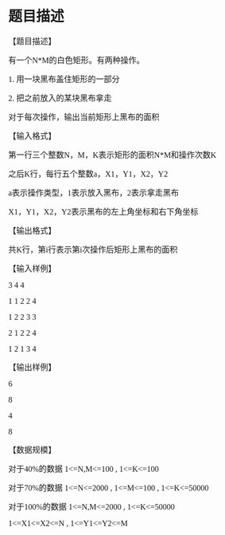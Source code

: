 # 题目描述


<p>
<span style="font-size:12.0000pt;font-family:&#39;宋体&#39;;">【题目描述】</span><span style="font-size:12.0000pt;font-family:&#39;宋体&#39;;"></span> 
</p>
<p>
<span style="font-size:12.0000pt;font-family:&#39;宋体&#39;;"></span> 
</p>
<p>
<span style="font-size:12.0000pt;font-family:&#39;宋体&#39;;">有一个N*M的白色矩形。有两种操作。</span><span style="font-size:12.0000pt;font-family:&#39;宋体&#39;;"></span> 
</p>
<p style="margin-left:18.0000pt;text-indent:-18.0000pt;">
<span style="font-size:12.0000pt;font-family:&#39;宋体&#39;;">1. </span><span style="font-size:12.0000pt;font-family:&#39;宋体&#39;;">用一块黑布盖住矩形的一部分</span><span style="font-size:12.0000pt;font-family:&#39;宋体&#39;;"></span> 
</p>
<p style="margin-left:18.0000pt;text-indent:-18.0000pt;">
<span style="font-size:12.0000pt;font-family:&#39;宋体&#39;;">2. </span><span style="font-size:12.0000pt;font-family:&#39;宋体&#39;;">把之前放入的某块黑布拿走</span><span style="font-size:12.0000pt;font-family:&#39;宋体&#39;;"></span> 
</p>
<p>
<span style="font-size:12.0000pt;font-family:&#39;宋体&#39;;">对于每次操作，输出当前矩形上黑布的面积</span><span style="font-size:12.0000pt;font-family:&#39;宋体&#39;;"></span> 
</p>
<p>
<span style="font-size:12.0000pt;font-family:&#39;宋体&#39;;"></span> 
</p>
<p>
<span style="font-size:12.0000pt;font-family:&#39;宋体&#39;;">【输入格式】</span><span style="font-size:12.0000pt;font-family:&#39;宋体&#39;;"></span> 
</p>
<p>
<span style="font-size:12.0000pt;font-family:&#39;宋体&#39;;"></span> 
</p>
<p>
<span style="font-size:12.0000pt;font-family:&#39;宋体&#39;;">第一行三个整数N，M，K表示矩形的面积N*M和操作次数K</span><span style="font-size:12.0000pt;font-family:&#39;宋体&#39;;"></span> 
</p>
<p>
<span style="font-size:12.0000pt;font-family:&#39;宋体&#39;;">之后K行，每行五个整数a，X1，Y1，X2，Y2</span><span style="font-size:12.0000pt;font-family:&#39;宋体&#39;;"></span> 
</p>
<p>
<span style="font-size:12.0000pt;font-family:&#39;宋体&#39;;">a表示操作类型，1表示放入黑布，2表示拿走黑布</span><span style="font-size:12.0000pt;font-family:&#39;宋体&#39;;"></span> 
</p>
<p>
<span style="font-size:12.0000pt;font-family:&#39;宋体&#39;;">X1，Y1，X2，Y2表示黑布的左上角坐标和右下角坐标</span><span style="font-size:12.0000pt;font-family:&#39;宋体&#39;;"></span> 
</p>
<p>
<span style="font-size:12.0000pt;font-family:&#39;宋体&#39;;"></span> 
</p>
<p>
<span style="font-size:12.0000pt;font-family:&#39;宋体&#39;;">【输出格式】</span><span style="font-size:12.0000pt;font-family:&#39;宋体&#39;;"></span> 
</p>
<p>
<span style="font-size:12.0000pt;font-family:&#39;宋体&#39;;"></span> 
</p>
<p>
<span style="font-size:12.0000pt;font-family:&#39;宋体&#39;;">共K行，第i行表示第i次操作后矩形上黑布的面积</span><span style="font-size:12.0000pt;font-family:&#39;宋体&#39;;"></span> 
</p>
<p>
<span style="font-size:12.0000pt;font-family:&#39;宋体&#39;;"></span> 
</p>
<p>
<span style="font-size:12.0000pt;font-family:&#39;宋体&#39;;">【输入样例】</span><span style="font-size:12.0000pt;font-family:&#39;宋体&#39;;"></span> 
</p>
<p>
<span style="font-size:12.0000pt;font-family:&#39;宋体&#39;;"></span> 
</p>
<p>
<span style="font-size:12.0000pt;font-family:&#39;宋体&#39;;">3 4 4</span><span style="font-size:12.0000pt;font-family:&#39;宋体&#39;;"></span> 
</p>
<p>
<span style="font-size:12.0000pt;font-family:&#39;宋体&#39;;">1 1 2 2 4</span><span style="font-size:12.0000pt;font-family:&#39;宋体&#39;;"></span> 
</p>
<p>
<span style="font-size:12.0000pt;font-family:&#39;宋体&#39;;">1 2 2 3 3</span><span style="font-size:12.0000pt;font-family:&#39;宋体&#39;;"></span> 
</p>
<p>
<span style="font-size:12.0000pt;font-family:&#39;宋体&#39;;">2 1 2 2 4</span><span style="font-size:12.0000pt;font-family:&#39;宋体&#39;;"></span> 
</p>
<p>
<span style="font-size:12.0000pt;font-family:&#39;宋体&#39;;">1 2 1 3 4</span><span style="font-size:12.0000pt;font-family:&#39;宋体&#39;;"></span> 
</p>
<p>
<span style="font-size:12.0000pt;font-family:&#39;宋体&#39;;"></span> 
</p>
<p>
<span style="font-size:12.0000pt;font-family:&#39;宋体&#39;;">【输出样例】</span><span style="font-size:12.0000pt;font-family:&#39;宋体&#39;;"></span> 
</p>
<p>
<span style="font-size:12.0000pt;font-family:&#39;宋体&#39;;"></span> 
</p>
<p>
<span style="font-size:12.0000pt;font-family:&#39;宋体&#39;;">6</span><span style="font-size:12.0000pt;font-family:&#39;宋体&#39;;"></span> 
</p>
<p>
<span style="font-size:12.0000pt;font-family:&#39;宋体&#39;;">8</span><span style="font-size:12.0000pt;font-family:&#39;宋体&#39;;"></span> 
</p>
<p>
<span style="font-size:12.0000pt;font-family:&#39;宋体&#39;;">4</span><span style="font-size:12.0000pt;font-family:&#39;宋体&#39;;"></span> 
</p>
<p>
<span style="font-size:12.0000pt;font-family:&#39;宋体&#39;;">8</span><span style="font-size:12.0000pt;font-family:&#39;宋体&#39;;"></span> 
</p>
<p>
<span style="font-size:12.0000pt;font-family:&#39;宋体&#39;;"></span> 
</p>
<p>
<span style="font-size:12.0000pt;font-family:&#39;宋体&#39;;">【数据规模】</span><span style="font-size:12.0000pt;font-family:&#39;宋体&#39;;"></span> 
</p>
<p>
<span style="font-size:12.0000pt;font-family:&#39;宋体&#39;;"></span> 
</p>
<p>
<span style="font-size:12.0000pt;font-family:&#39;宋体&#39;;">对于40%的数据 1&lt;=N,M&lt;=100 , 1&lt;=K&lt;=100</span><span style="font-size:12.0000pt;font-family:&#39;宋体&#39;;"></span> 
</p>
<p>
<span style="font-size:12.0000pt;font-family:&#39;宋体&#39;;">对于70%的数据 1&lt;=N&lt;=2000 , 1&lt;=M&lt;=100 , 1&lt;=K&lt;=50000</span><span style="font-size:12.0000pt;font-family:&#39;宋体&#39;;"></span> 
</p>
<p>
<span style="font-size:12.0000pt;font-family:&#39;宋体&#39;;">对于100%的数据 1&lt;=N,M&lt;=2000 , 1&lt;=K&lt;=50000</span><span style="font-size:12.0000pt;font-family:&#39;宋体&#39;;"></span> 
</p>
<p>
<span style="font-size:12.0000pt;font-family:&#39;宋体&#39;;">1&lt;=X1&lt;=X2&lt;=N , 1&lt;=Y1&lt;=Y2&lt;=M </span><span style="font-size:12.0000pt;font-family:&#39;宋体&#39;;"></span> 
</p>
